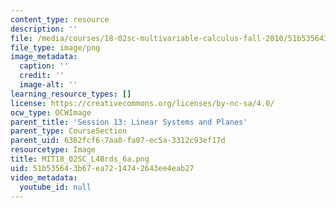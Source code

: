 ```yaml
---
content_type: resource
description: ''
file: /media/courses/18-02sc-multivariable-calculus-fall-2010/51b535643b67ea7214742643ee4eab27_MIT18_02SC_L4Brds_6a.png
file_type: image/png
image_metadata:
  caption: ''
  credit: ''
  image-alt: ''
learning_resource_types: []
license: https://creativecommons.org/licenses/by-nc-sa/4.0/
ocw_type: OCWImage
parent_title: 'Session 13: Linear Systems and Planes'
parent_type: CourseSection
parent_uid: 6362fcf6-7aa8-fa07-ec5a-3312c93ef17d
resourcetype: Image
title: MIT18_02SC_L4Brds_6a.png
uid: 51b53564-3b67-ea72-1474-2643ee4eab27
video_metadata:
  youtube_id: null
---
```

